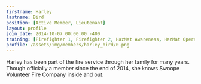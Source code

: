 ```yaml
---
firstname: Harley
lastname: Bird
position: [Active Member, Lieutenant]
layout: profile
join_date: 2014-10-07 00:00:00 -400
training: [Firefighter 1, Firefighter 2, HazMat Awareness, HazMat Operations, Vehicle Rescue, CPR]
profile: /assets/img/members/harley_bird/0.png
---
```

Harley has been part of the fire service through her family for many years. Though officially a member since the end of 2014, she knows Swoope Volunteer Fire Company inside and out.